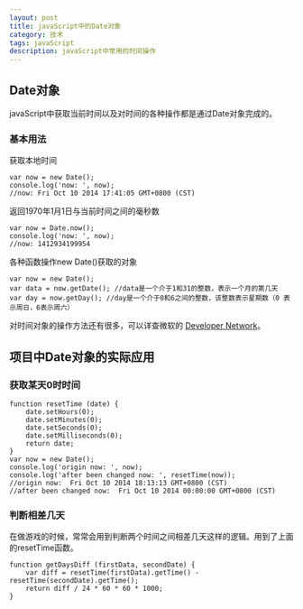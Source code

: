 ```yaml
---
layout: post
title: javaScript中的Date对象
category: 技术
tags: javaScript
description: javaScript中常用的时间操作
---
```


## Date对象
javaScript中获取当前时间以及对时间的各种操作都是通过Date对象完成的。
### 基本用法

获取本地时间

    var now = new Date();
    console.log('now: ', now);
    //now: Fri Oct 10 2014 17:41:05 GMT+0800 (CST)

返回1970年1月1日与当前时间之间的毫秒数

    var now = Date.now();
    console.log('now: ', now);
    //now: 1412934199954

各种函数操作new Date()获取的对象

    var now = new Date();
    var data = now.getDate(); //data是一个介于1和31的整数，表示一个月的第几天
    var day = now.getDay(); //day是一个介于0和6之间的整数，该整数表示星期数（0 表示周日，6表示周六）

对时间对象的操作方法还有很多，可以详查微软的 [Developer Network](http://msdn.microsoft.com/zh-cn/library/cd9w2te4%28v=vs.94%29.aspx)。

## 项目中Date对象的实际应用

### 获取某天0时时间

    function resetTime (date) {
        date.setHours(0);
        date.setMinutes(0);
        date.setSeconds(0);
        date.setMilliseconds(0);
        return date;
    }
    var now = new Date();
    console.log('origin now: ', now);
    console.log('after been changed now: ', resetTime(now));
    //origin now:  Fri Oct 10 2014 18:13:13 GMT+0800 (CST)
    //after been changed now:  Fri Oct 10 2014 00:00:00 GMT+0800 (CST)



### 判断相差几天
在做游戏的时候，常常会用到判断两个时间之间相差几天这样的逻辑。用到了上面的resetTime函数。

    function getDaysDiff (firstData, secondDate) {
        var diff = resetTime(firstData).getTime() - resetTime(secondDate).getTime();
        return diff / 24 * 60 * 60 * 1000;
    }





